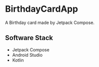 # BirthdayCardApp

A Birthday card made by Jetpack Compose. 

## Software Stack
* Jetpack Compose
* Android Studio
* Kotlin
